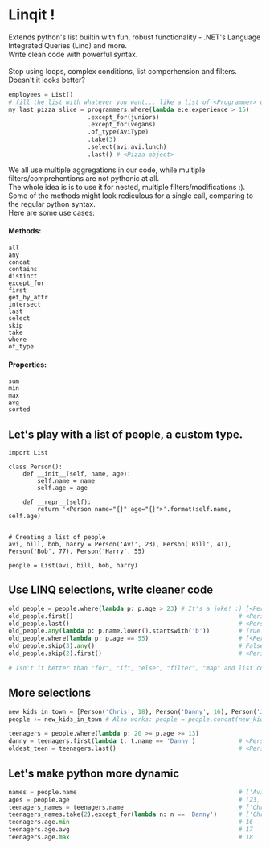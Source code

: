 # Linqit !
Extends python's list builtin with fun, robust functionality - .NET's Language Integrated Queries (Linq) and more.<br>
Write clean code with powerful syntax.<br><br>
Stop using loops, complex conditions, list comperhension and filters.<br>
Doesn't it looks better? <br>
```python
employees = List()
# fill the list with whatever you want... like a list of <Programmer> objects.
my_last_pizza_slice = programmers.where(lambda e:e.experience > 15)
                      .except_for(juniors)
                      .except_for(vegans)
                      .of_type(AviType)
                      .take(3)
                      .select(avi:avi.lunch)
                      .last() # <Pizza object>
```

We all use multiple aggregations in our code, while multiple filters/comprehentions are not pythonic at all.<br>
The whole idea is is to use it for nested, multiple filters/modifications :).<br>
Some of the methods might look rediculous for a single call, comparing to the regular python syntax.<br>
Here are some use cases: <br>

#### Methods:
```
all
any
concat
contains
distinct
except_for
first
get_by_attr
intersect
last
select
skip
take
where
of_type
```
#### Properties:
```
sum
min
max
avg
sorted
```

## Let's play with a list of people, a custom type.
```
import List

class Person():
    def __init__(self, name, age):
        self.name = name
        self.age = age

    def __repr__(self):
        return '<Person name="{}" age="{}">'.format(self.name, self.age)


# Creating a list of people
avi, bill, bob, harry = Person('Avi', 23), Person('Bill', 41), Person('Bob', 77), Person('Harry', 55)

people = List(avi, bill, bob, harry)
```

## Use LINQ selections, write cleaner code
```python
old_people = people.where(lambda p: p.age > 23) # It's a joke! :) [<Person name="Bill" age="41">, <Person name="Bob" age="77">, <Person name="Harry" age="55">]
old_people.first()                                              # <Person name="Bill" age="41">
old_people.last()                                               # <Person name="Harry" age="55">
old_people.any(lambda p: p.name.lower().startswith('b'))        # True
old_people.where(lambda p: p.age == 55)                         # [<Person name="Harry" age="55">]
old_people.skip(3).any()                                        # False
old_people.skip(2).first()                                      # <Person name="Harry" age="55">

# Isn't it better than "for", "if", "else", "filter", "map" and list comprehensions in the middle of your code?

```
## More selections
```python
new_kids_in_town = [Person('Chris', 18), Person('Danny', 16), Person('John', 17)]
people += new_kids_in_town # Also works: people = people.concat(new_kids_in_town)

teenagers = people.where(lambda p: 20 >= p.age >= 13)
danny = teenagers.first(lambda t: t.name == 'Danny')            # <Person name="Danny" age="16">
oldest_teen = teenagers.last()                                  # <Person name="John" age="17">
```

## Let's make python more dynamic
```python
names = people.name                                             # ['Avi', 'Bill', 'Bob', 'Harry', 'Chris', 'John']
ages = people.age                                               # [23, 41, 77, 55, 18, 17]
teenagers_names = teenagers.name                                # ['Chris', 'Danny', 'John']
teenagers_names.take(2).except_for(lambda n: n == 'Danny')      # ['Chris']
teenagers.age.min                                               # 16
teenagers.age.avg                                               # 17
teenagers.age.max                                               # 18
```
